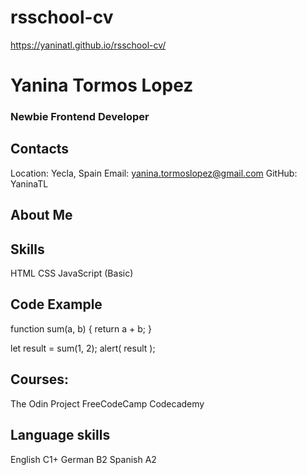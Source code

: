 # rsschool-cv

https://yaninatl.github.io/rsschool-cv/

# Yanina Tormos Lopez
### Newbie Frontend Developer

## Contacts
Location: Yecla, Spain
Email: yanina.tormoslopez@gmail.com
GitHub: YaninaTL

## About Me


## Skills
HTML
CSS
JavaScript (Basic)

## Code Example
function sum(a, b) {
  return a + b;
}

let result = sum(1, 2);
alert( result );


## Courses:
The Odin Project
FreeCodeCamp
Codecademy


## Language skills
English C1+
German B2
Spanish A2
